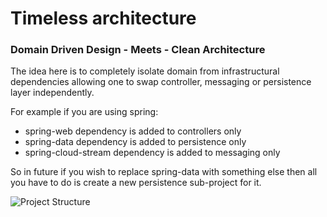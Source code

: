 # Timeless architecture 
### Domain Driven Design - Meets - Clean Architecture

The idea here is to completely isolate domain from infrastructural dependencies allowing one to swap controller, messaging or persistence layer independently.

For example if you are using spring:
- spring-web dependency is added to controllers only
- spring-data dependency is added to persistence only
- spring-cloud-stream dependency is added to messaging only
    
So in future if you wish to replace spring-data with something else then all you have to do is create a new persistence sub-project for it.     

![Project Structure](https://raw.githubusercontent.com/sharmapankaj2512/timeless-architecture/master/project-structure.png) 
